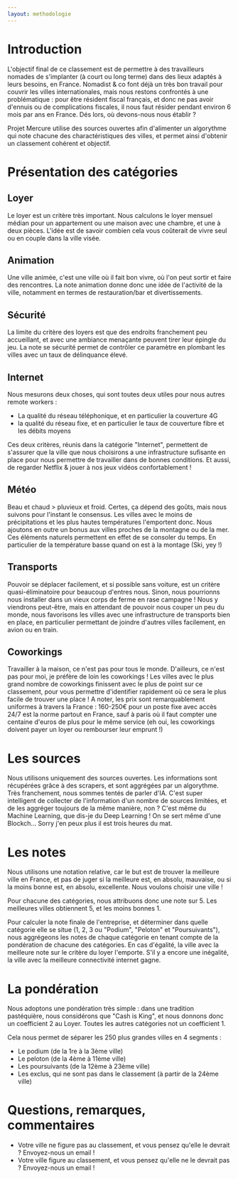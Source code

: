 ```yaml
---
layout: methodologie
---
```

# Introduction

L'objectif final de ce classement est de permettre à des travailleurs nomades de s'implanter (à court ou long terme) dans des lieux adaptés à leurs besoins, en France. Nomadist & co font déjà un très bon travail pour couvrir les villes internationales, mais nous restons confrontés à une problématique : pour être résident fiscal français, et donc ne pas avoir d'ennuis ou de complications fiscales, il nous faut résider pendant environ 6 mois par ans en France. Dés lors, où devons-nous nous établir ?

Projet Mercure utilise des sources ouvertes afin d'alimenter un algorythme qui note chacune des charactéristiques des villes, et permet ainsi d'obtenir un classement cohérent et objectif.

# Présentation des catégories
## Loyer
Le loyer est un critère très important. Nous calculons le loyer mensuel médian pour un appartement ou une maison avec une chambre, et une à deux pièces. L'idée est de savoir combien cela vous coûterait de vivre seul ou en couple dans la ville visée.


## Animation
Une ville animée, c'est une ville où il fait bon vivre, où l'on peut sortir et faire des rencontres. La note animation donne donc une idée de l'activité de la ville, notamment en termes de restauration/bar et divertissements.

## Sécurité
La limite du critère des loyers est que des endroits franchement peu accueillant, et avec une ambiance menaçante peuvent tirer leur épingle du jeu. La note se sécurité permet de contrôler ce paramètre en plombant les villes avec un taux de délinquance élevé.

## Internet
Nous mesurons deux choses, qui sont toutes deux utiles pour nous autres remote workers : 
* La qualité du réseau téléphonique, et en particulier la couverture 4G
* la qualité du réseau fixe, et en particulier le taux de couverture fibre et les débits moyens

Ces deux critères, réunis dans la catégorie "Internet", permettent de s'assurer que la ville que nous choisirons a une infrastructure sufisante en place pour nous permettre de travailler dans de bonnes conditions. Et aussi, de regarder Netflix & jouer à nos jeux vidéos confortablement !

## Météo
Beau et chaud > pluvieux et froid. Certes, ça dépend des goûts, mais nous suivons pour l'instant le consensus. Les villes avec le moins de précipitations et les plus hautes températures l'emportent donc.
Nous ajoutons en outre un bonus aux villes proches de la montagne ou de la mer. Ces éléments naturels permettent en effet de se consoler du temps. En particulier de la température basse quand on est à la montage (Ski, yey !)

## Transports
Pouvoir se déplacer facilement, et si possible sans voiture, est un critère quasi-éliminatoire pour beaucoup d'entres nous. Sinon, nous pourrionns nous installer dans un vieux corps de ferme en rase campagne ! Nous y viendrons peut-être, mais en attendant de pouvoir nous couper un peu du monde, nous favorisons les villes avec une infrastructure de transports bien en place, en particulier permettant de joindre d'autres villes facilement, en avion ou en train.

## Coworkings
Travailler à la maison, ce n'est pas pour tous le monde. D'ailleurs, ce n'est pas pour moi, je préfère de loin les coworkings ! Les villes avec le plus grand nombre de coworkings finissent avec le plus de point sur ce classement, pour vous permettre d'identifier rapidement où ce sera le plus facile de trouver une place ! A noter, les prix sont remarquablement uniformes à travers la France : 160-250€ pour un poste fixe avec accès 24/7 est la norme partout en France, sauf à paris où il faut compter une centaine d'euros de plus pour le même service (eh oui, les coworkings doivent payer un loyer ou rembourser leur emprunt !)

# Les sources
Nous utilisons uniquement des sources ouvertes. Les informations sont récupérées grâce à des scrapers, et sont aggrégées par un algorythme. Très franchement, nous sommes tentés de parler d'IA. C'est super intelligent de collecter de l'information d'un nombre de sources limitées, et de les aggréger toujours de la même manière, non ? C'est même du Machine Learning, que dis-je du Deep Learning ! On se sert même d'une Blockch... Sorry j'en peux plus il est trois heures du mat.

# Les notes
Nous utilisons une notation relative, car le but est de trouver la meilleure ville en France, et pas de juger si la meilleure est, en absolu, mauvaise, ou si la moins bonne est, en absolu, excellente. Nous voulons choisir une ville ! 

Pour chacune des catégories, nous attribuons donc une note sur 5. Les meilleures villes obtiennent 5, et les moins bonnes 1.

Pour calculer la note finale de l'entreprise, et déterminer dans quelle catégorie elle se situe (1, 2, 3 ou "Podium", "Peloton" et "Poursuivants"), nous aggrégeons les notes de chaque catégorie en tenant compte de la pondération de chacune des catégories. En cas d'égalité, la ville avec la meilleure note sur le critère du loyer l'emporte. S'il y a encore une inégalité, la ville avec la meilleure connectivité internet gagne.

# La pondération
Nous adoptons une pondération très simple : dans une tradition pastéquière, nous considérons que "Cash is King", et nous donnons donc un coefficient 2 au Loyer. Toutes les autres catégories not un coefficient 1.

Cela nous permet de séparer les 250 plus grandes villes en 4 segments :
- Le podium (de la 1re à la 3ème ville)
- Le peloton (de la 4ème à 11ème ville)
- Les poursuivants (de la 12ème à 23ème ville)
- Les exclus, qui ne sont pas dans le classement (à partir de la 24ème ville)

# Questions, remarques, commentaires
- Votre ville ne figure pas au classement, et vous pensez qu'elle le devrait ? Envoyez-nous un email !
- Votre ville figure au classement, et vous pensez qu'elle ne le devrait pas ? Envoyez-nous un email ! 


